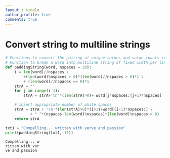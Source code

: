 ```yaml
---
layout : single
author_profile: true
comments: true
---
```


# Convert string to multiline strings


```python
# Functions to convert the pairing of unique values and value_counts into text string
# Function to break a word into multiline string of fixed width per line
def paddingString(word, nspaces = 20):
    i = len(word)//nspaces \
        +(len(word)%nspaces > 0)*(len(word)//nspaces > 0)*1 \
        + (len(word)//nspaces == 0)*1
    strA = ""
    for j in range(i-1):
        strA = strA+'\n'*(len(strA)>0)+ word[j*nspaces:(j+1)*nspaces]

    # insert appropriate number of white spaces
    strA = strA + '\n'*(len(strA)>0)*(i>1)+word[(i-1)*nspaces:] \
           + " "*(nspaces-len(word)%nspaces)*(len(word)%nspaces > 0)
    return strA
```


```python
txt1 = "Compelling... written with verve and passion"
print(paddingString(txt1, 15))
```

    Compelling... w
    ritten with ver
    ve and passion

